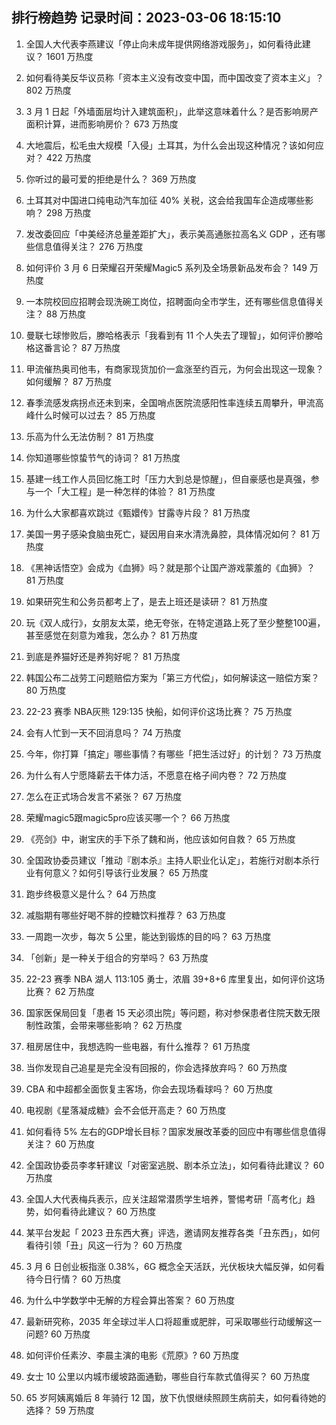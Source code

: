 
## 排行榜趋势 记录时间：2023-03-06 18:15:10
  
  1. 全国人大代表李燕建议「停止向未成年提供网络游戏服务」，如何看待此建议？ 1601 万热度
    
  2. 如何看待美反华议员称「资本主义没有改变中国，而中国改变了资本主义」？ 802 万热度
    
  3. 3 月 1 日起「外墙面层均计入建筑面积」，此举这意味着什么？是否影响房产面积计算，进而影响房价？ 673 万热度
    
  4. 大地震后，松毛虫大规模「入侵」土耳其，为什么会出现这种情况？该如何应对？ 422 万热度
    
  5. 你听过的最可爱的拒绝是什么？ 369 万热度
    
  6. ​土耳其对中国进口纯电动汽车加征 40% 关税，这会给我国车企造成哪些影响？ 298 万热度
    
  7. 发改委回应「中美经济总量差距扩大」，表示美高通胀拉高名义 GDP ，还有哪些信息值得关注？ 276 万热度
    
  8. 如何评价  3 月 6 日荣耀召开荣耀Magic5 系列及全场景新品发布会？ 149 万热度
    
  9. 一本院校回应招聘会现洗碗工岗位，招聘面向全市学生，还有哪些信息值得关注？ 88 万热度
    
  10. 曼联七球惨败后，滕哈格表示「我看到有 11 个人失去了理智」，如何评价滕哈格这番言论？ 87 万热度
    
  11. 甲流催热奥司他韦，有商家现货加价一盒涨至约百元，为何会出现这一现象？如何缓解？ 87 万热度
    
  12. 春季流感发病拐点还未到来，全国哨点医院流感阳性率连续五周攀升，甲流高峰什么时候可以过去？ 85 万热度
    
  13. 乐高为什么无法仿制？ 81 万热度
    
  14. 你知道哪些惊蛰节气的诗词？ 81 万热度
    
  15. 基建一线工作人员回忆施工时「压力大到总是惊醒」，但自豪感也是真强，参与一个「大工程」是一种怎样的体验？ 81 万热度
    
  16. 为什么大家都喜欢跳过《甄嬛传》甘露寺片段？ 81 万热度
    
  17. 美国一男子感染食脑虫死亡，疑因用自来水清洗鼻腔，具体情况如何？ 81 万热度
    
  18. 《黑神话悟空》会成为《血狮》吗？就是那个让国产游戏蒙羞的《血狮》？ 81 万热度
    
  19. 如果研究生和公务员都考上了，是去上班还是读研？ 81 万热度
    
  20. 玩《双人成行》，女朋友太菜，绝无夸张，在特定道路上死了至少整整100遍，甚至感觉在刻意为难我，怎么办？ 81 万热度
    
  21. 到底是养猫好还是养狗好呢？ 81 万热度
    
  22. 韩国公布二战劳工问题赔偿方案为「第三方代偿」，如何解读这一赔偿方案？ 80 万热度
    
  23. 22-23 赛季 NBA灰熊 129:135 快船，如何评价这场比赛？ 75 万热度
    
  24. 会有人忙到一天不回消息吗？ 74 万热度
    
  25. 今年，你打算「搞定」哪些事情？有哪些「把生活过好」的计划？ 73 万热度
    
  26. 为什么有人宁愿降薪去干体力活，不愿意在格子间内卷？ 72 万热度
    
  27. 怎么在正式场合发言不紧张？ 67 万热度
    
  28. 荣耀magic5跟magic5pro应该买哪一个？ 66 万热度
    
  29. 《亮剑》中，谢宝庆的手下杀了魏和尚，他应该如何自救？ 65 万热度
    
  30. 全国政协委员建议「推动『剧本杀』主持人职业化认定」，若施行对剧本杀行业有何意义？如何引导该行业发展？ 65 万热度
    
  31. 跑步终极意义是什么？ 64 万热度
    
  32. 减脂期有哪些好喝不胖的控糖饮料推荐？ 63 万热度
    
  33. 一周跑一次步，每次 5 公里，能达到锻炼的目的吗？ 63 万热度
    
  34. 「创新」是一种关于组合的穷举吗？ 63 万热度
    
  35. 22-23 赛季 NBA 湖人 113:105 勇士，浓眉 39+8+6 库里复出，如何评价这场比赛？ 62 万热度
    
  36. 国家医保局回复「患者 15 天必须出院」等问题，称对参保患者住院天数无限制性政策，会带来哪些影响？ 62 万热度
    
  37. 租房居住中，我想选购一些电器，有什么推荐？ 61 万热度
    
  38. 当你发现自己追星是完全没有回报的，你会选择放弃吗？ 60 万热度
    
  39. CBA 和中超都全面恢复主客场，你会去现场看球吗？ 60 万热度
    
  40. 电视剧《星落凝成糖》会不会低开高走？ 60 万热度
    
  41. 如何看待 5% 左右的GDP增长目标？国家发展改革委的回应中有哪些信息值得关注？ 60 万热度
    
  42. 全国政协委员李孝轩建议「对密室逃脱、剧本杀立法」，如何看待此建议？ 60 万热度
    
  43. 全国人大代表梅兵表示，应关注超常潜质学生培养，警惕考研「高考化」趋势，如何看待此建议？ 60 万热度
    
  44. 某平台发起「 2023 丑东西大赛」评选，邀请网友推荐各类「丑东西」，如何看待引领「丑」风这一行为？ 60 万热度
    
  45. 3 月 6 日创业板指涨 0.38%，6G 概念全天活跃，光伏板块大幅反弹，如何看待今日行情？ 60 万热度
    
  46. 为什么中学数学中无解的方程会算出答案？ 60 万热度
    
  47. 最新研究称，2035 年全球过半人口将超重或肥胖，可采取哪些行动缓解这一问题? 60 万热度
    
  48. 如何评价任素汐、李晨主演的电影《荒原》? 60 万热度
    
  49. 女士 10 公里以内城市缓坡路面通勤，哪些自行车款式值得买？ 60 万热度
    
  50. 65 岁阿姨离婚后 8 年骑行 12 国，放下仇恨继续照顾生病前夫，如何看待她的选择？ 59 万热度
    